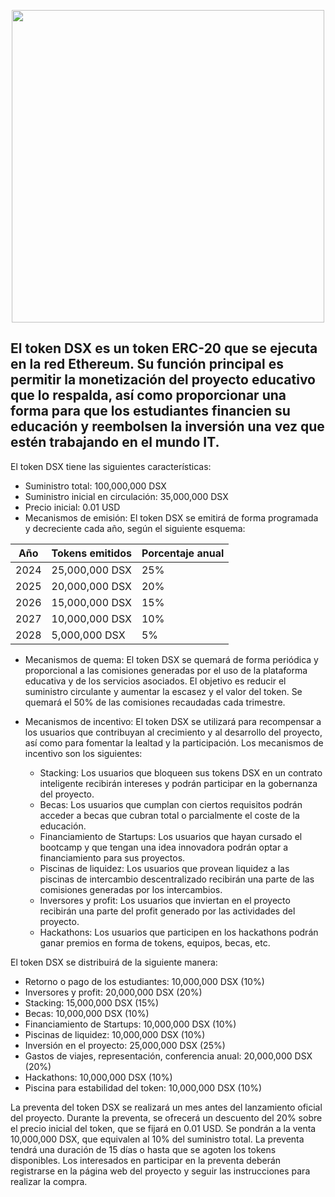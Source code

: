 <p align="center">
<img src="https://github.com/Armegas/Data-Science-Xtreme-DSX/blob/main/DSX_U.png?raw=true"  height=500>
  
</p>

  
## **El token DSX es un token ERC-20 que se ejecuta en la red Ethereum. Su función principal es permitir la monetización del proyecto educativo que lo respalda, así como proporcionar una forma para que los estudiantes financien su educación y reembolsen la inversión una vez que estén trabajando en el mundo IT.**

El token DSX tiene las siguientes características:

- Suministro total: 100,000,000 DSX
- Suministro inicial en circulación: 35,000,000 DSX
- Precio inicial: 0.01 USD
- Mecanismos de emisión: El token DSX se emitirá de forma programada y decreciente cada año, según el siguiente esquema:

| Año | Tokens emitidos | Porcentaje anual |
| --- | --------------- | ---------------- |
| 2024 | 25,000,000 DSX  | 25%              |
| 2025 | 20,000,000 DSX  | 20%              |
| 2026 | 15,000,000 DSX  | 15%              |
| 2027 | 10,000,000 DSX  | 10%              |
| 2028 | 5,000,000 DSX   | 5%               |

- Mecanismos de quema: El token DSX se quemará de forma periódica y proporcional a las comisiones generadas por el uso de la plataforma educativa y de los servicios asociados. El objetivo es reducir el suministro circulante y aumentar la escasez y el valor del token. Se quemará el 50% de las comisiones recaudadas cada trimestre.
- Mecanismos de incentivo: El token DSX se utilizará para recompensar a los usuarios que contribuyan al crecimiento y al desarrollo del proyecto, así como para fomentar la lealtad y la participación. Los mecanismos de incentivo son los siguientes:

  - Stacking: Los usuarios que bloqueen sus tokens DSX en un contrato inteligente recibirán intereses y podrán participar en la gobernanza del proyecto.
  - Becas: Los usuarios que cumplan con ciertos requisitos podrán acceder a becas que cubran total o parcialmente el coste de la educación.
  - Financiamiento de Startups: Los usuarios que hayan cursado el bootcamp y que tengan una idea innovadora podrán optar a financiamiento para sus proyectos.
  - Piscinas de liquidez: Los usuarios que provean liquidez a las piscinas de intercambio descentralizado recibirán una parte de las comisiones generadas por los intercambios.
  - Inversores y profit: Los usuarios que inviertan en el proyecto recibirán una parte del profit generado por las actividades del proyecto.
  - Hackathons: Los usuarios que participen en los hackathons podrán ganar premios en forma de tokens, equipos, becas, etc.

El token DSX se distribuirá de la siguiente manera:

- Retorno o pago de los estudiantes: 10,000,000 DSX (10%)
- Inversores y profit: 20,000,000 DSX (20%)
- Stacking: 15,000,000 DSX (15%)
- Becas: 10,000,000 DSX (10%)
- Financiamiento de Startups: 10,000,000 DSX (10%)
- Piscinas de liquidez: 10,000,000 DSX (10%)
- Inversión en el proyecto: 25,000,000 DSX (25%)
- Gastos de viajes, representación, conferencia anual: 20,000,000 DSX (20%)
- Hackathons: 10,000,000 DSX (10%)
- Piscina para estabilidad del token: 10,000,000 DSX (10%)

La preventa del token DSX se realizará un mes antes del lanzamiento oficial del proyecto. Durante la preventa, se ofrecerá un descuento del 20% sobre el precio inicial del token, que se fijará en 0.01 USD. Se pondrán a la venta 10,000,000 DSX, que equivalen al 10% del suministro total. La preventa tendrá una duración de 15 días o hasta que se agoten los tokens disponibles. Los interesados en participar en la preventa deberán registrarse en la página web del proyecto y seguir las instrucciones para realizar la compra.
